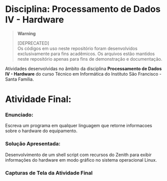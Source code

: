 # Disciplina: Processamento de Dados IV - Hardware

> **Warning**
> 
> [DEPRECATED]  
> Os códigos em uso neste repositório foram desenvolvidos exclusivamente para fins acadêmicos. Os arquivos estão mantidos neste repositório apenas para fins de demonstração e documentação.  

Atividades desenvolvidas no âmbito da disciplina **Processamento de Dados IV - Hardware** do curso Técnico em Informática do Instituto São Francisco - Santa Família.

# Atividade Final:

### Enunciado:

Escreva um programa em qualquer linguagem que retorne informacoes sobre o hardware do equipamento.

### Solução Apresentada:
Desenvolvimento de um shell script com recursos do Zenith para exibir informações do hardware em modo gráfico no sistema operacional Linux.

### Capturas de Tela da Atividade Final
